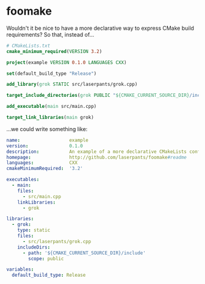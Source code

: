 # foomake

Wouldn't it be nice to have a more declarative way to express CMake build requirements? So that, instead of&hellip;

```cmake
# CMakeLists.txt 
cmake_minimum_required(VERSION 3.2)

project(example VERSION 0.1.0 LANGUAGES CXX)

set(default_build_type "Release")

add_library(grok STATIC src/laserpants/grok.cpp)

target_include_directories(grok PUBLIC "${CMAKE_CURRENT_SOURCE_DIR}/include")

add_executable(main src/main.cpp)

target_link_libraries(main grok)
```

&hellip;we could write something like:

```yaml
name:                  example
version:               0.1.0
description:           An example of a more declarative CMakeLists configuration
homepage:              http://github.com/laserpants/foomake#readme
languages:             CXX
cmakeMinimumRequired:  '3.2'

executables:
  - main:
    files: 
      - src/main.cpp
    linkLibraries:
      - grok

libraries:
  - grok:
    type: static
    files:
      - src/laserpants/grok.cpp
    includeDirs: 
      - path: '${CMAKE_CURRENT_SOURCE_DIR}/include'
        scope: public

variables:
  default_build_type: Release
```
